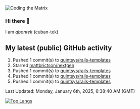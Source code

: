 <img alt="Coding the Matrix" src="https://github.com/user-attachments/assets/59fbca1f-0b00-464b-a8c9-24de1ec70c75">

### Hi there 👋

I am *qbantek* (cuban-tek)

<!--
**qbantek/qbantek** is a ✨ _special_ ✨ repository because its `README.md` (this file) appears on your GitHub profile.

Here are some ideas to get you started:

- 🔭 I’m currently working on ...
- 🌱 I’m currently learning ...
- 👯 I’m looking to collaborate on ...
- 🤔 I’m looking for help with ...
- 💬 Ask me about ...
- 📫 How to reach me: ...
- ⚡ Fun fact: ...
-->

## My latest (public) GitHub activity
<!--RECENT_ACTIVITY:start-->
1. Pushed 1 commit(s) to [quintsys/rails-templates](https://github.com/quintsys/rails-templates)<br>
2. Starred [mattbrictson/nextgen](https://github.com/mattbrictson/nextgen)<br>
3. Pushed 1 commit(s) to [quintsys/rails-templates](https://github.com/quintsys/rails-templates)<br>
4. Pushed 1 commit(s) to [quintsys/rails-templates](https://github.com/quintsys/rails-templates)<br>
5. Pushed 1 commit(s) to [quintsys/rails-templates](https://github.com/quintsys/rails-templates)<br>
<!--RECENT_ACTIVITY:end-->

<!--RECENT_ACTIVITY:last_update-->
Last Updated: Monday, January 6th, 2025, 6:38:40 AM (GMT)
<!--RECENT_ACTIVITY:last_update_end-->


[![Top Langs](https://github-readme-stats.vercel.app/api/top-langs/?username=qbantek&langs_count=10&hide_progress=true)](https://github.com/anuraghazra/github-readme-stats)
